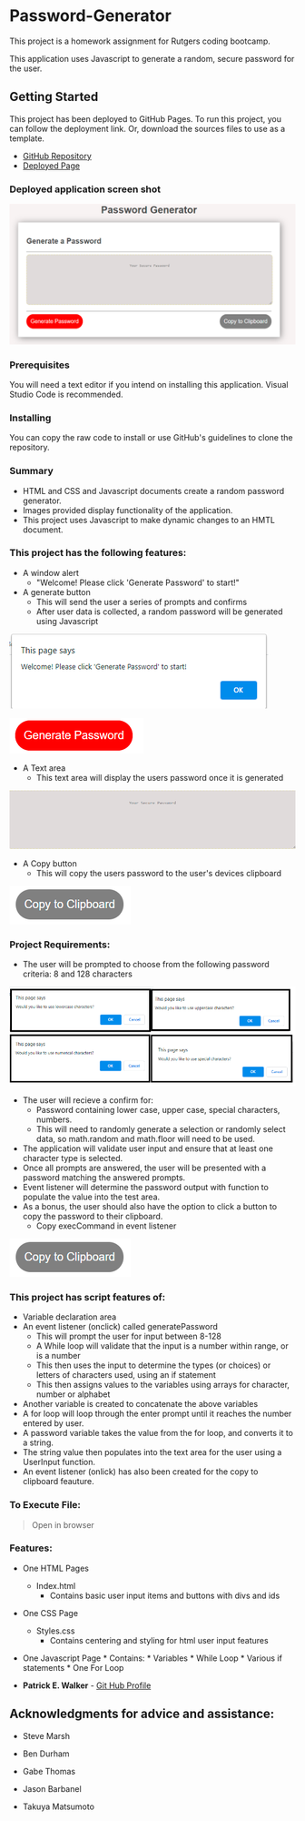 # Password-Generator

This project is a homework assignment for Rutgers coding bootcamp. 

This application uses Javascript to generate a random, secure password for the user. 



## Getting Started

This project has been deployed to GitHub Pages. To run this project, you can follow the deployment link. Or, download the sources files to use as a template.

* [GitHub Repository](https://github.com/pat31477/Password-Generator)
* [Deployed Page](https://pat31477.github.io/Password-Generator/.)

### Deployed application screen shot

![](Assets/Images/ScreenShot1.png)

### Prerequisites
You will need a text editor if you intend on installing this application. Visual Studio Code is recommended.

### Installing

You can copy the raw code to install or use GitHub's guidelines to clone the repository. 

### Summary
* HTML and CSS and Javascript documents create a random password generator.
* Images provided display functionality of the application.
* This project uses Javascript to make dynamic changes to an HMTL document.

### This project has the following features:
* A window alert
    * "Welcome! Please click 'Generate Password' to start!"
* A generate button
    * This will send the user a series of prompts and confirms
    * After user data is collected, a random password will be generated using Javascript

![](Assets/Images/Alert1.png)


![](Assets/Images/GenerateButton.png)

* A Text area
    * This text area will display the users password once it is generated

![](Assets/Images/TextArea.png)

* A Copy button 
    * This will copy the users password to the user's devices clipboard

![](Assets/Images/CopyToClip.png)

### Project Requirements: 
* The user will be prompted to choose from the following password criteria: 8 and 128 characters

![](Assets/Images/UserSelections.png)

* The user will recieve a confirm for: 
    * Password containing lower case, upper case, special characters, numbers.
    * This will need to randomly generate a selection or randomly select data, so math.random and math.floor will need to be used.     
* The application will validate user input and ensure that at least one character type is selected.
* Once all prompts are answered, the user will be presented with a password matching the answered prompts.
* Event listener will determine the password output with function to populate the value into the test area.
* As a bonus, the user should also have the option to click a button to copy the password to their clipboard.
    * Copy execCommand in event listener

![](Assets/Images/CopyToClip.png)


### This project has script features of:
* Variable declaration area 
* An event listener (onclick) called generatePassword
    * This will prompt the user for input between 8-128
    * A While loop will validate that the input is a number within range, or is a number
    * This then uses the input to determine the types (or choices) or letters of characters used, using an if statement
    * This then assigns values to the variables using arrays for character, number or alphabet
* Another variable is created to concatenate the above variables
* A for loop will loop through the enter prompt until it reaches the number entered by user. 
* A password variable takes the value from the for loop, and converts it to a string. 
* The string value then populates into the text area for the user using a UserInput function.
* An event listener (onlick) has also been created for the copy to clipboard feauture. 


### To Execute File:
> Open in browser

### Features: 
* One HTML Pages
    * Index.html 
        * Contains basic user input items and buttons with divs and ids
* One CSS Page
    * Styles.css
        * Contains centering and styling for html user input features
* One Javascript Page
        * Contains: 
        * Variables
        * While Loop
        * Various if statements
        * One For Loop



* **Patrick E. Walker** - [Git Hub Profile](https://github.com/pat31477)

## Acknowledgments for advice and assistance:

* Steve Marsh

* Ben Durham

* Gabe Thomas

* Jason Barbanel

* Takuya Matsumoto


